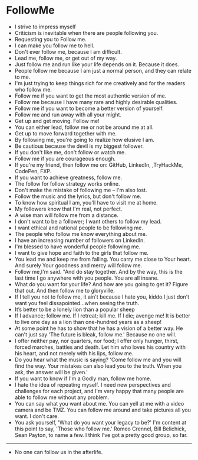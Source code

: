 # FollowMe
- I strive to impress myself
- Criticism is inevitable when there are people following you.
- Requesting you to Follow me.
- I can make you follow me to hell. 
- Don't ever follow me, because I am difficult. 
- Lead me, follow me, or get out of my way. 
- Just follow me and run like your life depends on it. Because it does. 
- People follow me because I am just a normal person, and they can relate to me. 
- I'm just trying to keep things rich for me creatively and for the readers who follow me.
- Follow me if you want to get the most authentic version of me.
- Follow me because I have many rare and highly desirable qualities.
- Follow me if you want to become a better version of yourself.
- Follow me and run away with all your might.
- Get up and get moving. Follow me!
- You can either lead, follow me or not be around me at all.
- Get up to move forward together with me.
- By following me, you're going to realize how elusive I am.
- Be cautious because the devil is my biggest follower.
- If you don't like me, don't follow or watch me.
- Follow me if you are courageous enough.
- If you're my friend, then follow me on: GitHub, LinkedIn, ,TryHackMe, CodePen, FXP.
- If you want to achieve greatness, follow me.
- The follow for follow strategy works online.
- Don't make the mistake of following me – I'm also lost.
- Follow the music and the lyrics, but don't follow me.
- To know how spiritual I am, you'll have to visit me at home.
- My followers know that I'm real, not perfect.
- A wise man will follow me from a distance.
- I don't want to be a follower; I want others to follow my lead.
- I want ethical and rational people to be following me.
- The people who follow me know everything about me.
- I have an increasing number of followers on LinkedIn.
- I'm blessed to have wonderful people following me.
- I want to give hope and faith to the girls that follow me.
- You lead me and keep me from falling. You carry me close to Your heart. And surely Your goodness and mercy will follow me.
- Follow me,I'm said. "And do stay together. And by the way, this is the last time I go anywhere with you people. You are all insane. 
- What do you want for your life? And how are you going to get it? Figure that out. And then follow me to gloryville.
- If I tell you not to follow me, it ain't because I hate you, kiddo.I just don't want you feel dissapointed...when seeing the truth.
- It’s better to be a lonely lion than a popular sheep
- If I advance; follow me. If I retreat; kill me. If I die; avenge me! It is better to live one day as a lion than one-hundred years as a sheep! 
- At some point he has to show that he has a vision of a better way. He can't just say 'The future is bleak, follow me.' Because no one will. 
- I offer neither pay, nor quarters, nor food; I offer only hunger, thirst, forced marches, battles and death. Let him who loves his country with his heart, and not merely with his lips, follow me. 
- Do you hear what the music is saying? 'Come follow me and you will find the way. Your mistakes can also lead you to the truth. When you ask, the answer will be given.' 
- If you want to know if I'm a Godly man, follow me home.
- I hate the idea of repeating myself. I need new perspectives and challenges for each project, and I'm very happy that many people are able to follow me without any problem.
- You can say what you want about me. You can yell at me with a video camera and be TMZ. You can follow me around and take pictures all you want. I don't care. 
- You ask yourself, 'What do you want your legacy to be?' I'm content at this point to say, 'Those who follow me.' Romeo Crennel, Bill Belichick, Sean Payton, to name a few. I think I've got a pretty good group, so far. 


---

- No one can follow us in the afterlife.




